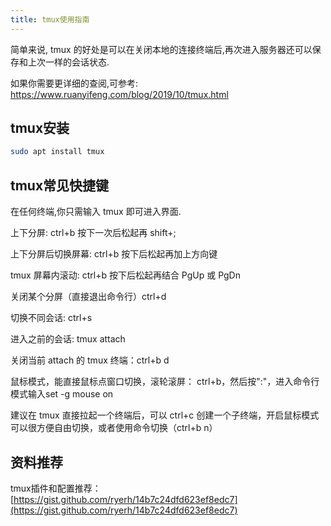 ```yaml
---
title: tmux使用指南
---
```


简单来说, tmux 的好处是可以在关闭本地的连接终端后,再次进入服务器还可以保存和上次一样的会话状态.

如果你需要更详细的查阅,可参考: <https://www.ruanyifeng.com/blog/2019/10/tmux.html>

## tmux安装

```bash
sudo apt install tmux
```

## tmux常见快捷键

在任何终端,你只需输入 tmux 即可进入界面.

上下分屏: ctrl+b 按下一次后松起再 shift+;

上下分屏后切换屏幕: ctrl+b 按下后松起再加上方向键

tmux 屏幕内滚动: ctrl+b 按下后松起再结合 PgUp 或 PgDn

关闭某个分屏（直接退出命令行）ctrl+d

切换不同会话: ctrl+s

进入之前的会话: tmux attach

关闭当前 attach 的 tmux 终端：ctrl+b d

鼠标模式，能直接鼠标点窗口切换，滚轮滚屏： ctrl+b，然后按":"，进入命令行模式输入set -g mouse on

建议在 tmux 直接拉起一个终端后，可以 ctrl+c 创建一个子终端，开启鼠标模式可以很方便自由切换，或者使用命令切换（ctrl+b n）

## 资料推荐

tmux插件和配置推荐：[https://gist.github.com/ryerh/14b7c24dfd623ef8edc7](https://gist.github.com/ryerh/14b7c24dfd623ef8edc7)
